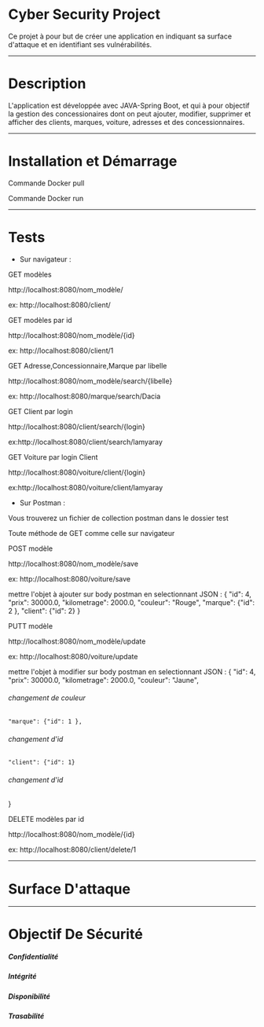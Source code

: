 #  Cyber Security Project
Ce projet à pour but de créer une application en indiquant sa surface d'attaque et en identifiant ses vulnérabilités.
***
# Description
L'application est développée avec JAVA-Spring Boot, et qui à pour objectif la gestion des concessionaires dont on peut ajouter, modifier, supprimer et afficher des clients, marques, voiture, adresses et des concessionnaires.
***
# Installation et Démarrage
Commande Docker pull

Commande Docker run

***
# Tests
* Sur navigateur :

GET modèles

http://localhost:8080/nom_modèle/

ex: http://localhost:8080/client/


GET modèles par id

http://localhost:8080/nom_modèle/{id}

ex: http://localhost:8080/client/1


GET  Adresse,Concessionnaire,Marque par libelle

http://localhost:8080/nom_modèle/search/{libelle}

ex: http://localhost:8080/marque/search/Dacia


GET Client par login

http://localhost:8080/client/search/{login}

ex:http://localhost:8080/client/search/lamyaray


GET Voiture par login Client

http://localhost:8080/voiture/client/{login}

ex:http://localhost:8080/voiture/client/lamyaray

* Sur Postman :

Vous trouverez un fichier de collection postman dans le dossier test

Toute méthode de GET comme celle sur navigateur

POST modèle

http://localhost:8080/nom_modèle/save

ex: http://localhost:8080/voiture/save

 mettre l'objet à ajouter sur body postman en selectionnant JSON : {
    "id": 4,
    "prix": 30000.0,
    "kilometrage": 2000.0,
    "couleur": "Rouge",
    "marque": {"id": 2 },
    "client": {"id": 2}
}


PUTT modèle

http://localhost:8080/nom_modèle/update

ex: http://localhost:8080/voiture/update

 mettre l'objet à modifier sur body postman en selectionnant JSON : {
    "id": 4,
    "prix": 30000.0,
    "kilometrage": 2000.0,
    "couleur": "Jaune",
   ###### changement de couleur
    "marque": {"id": 1 },
   ###### changement d'id
    "client": {"id": 1} 
   ###### changement d'id
}


DELETE modèles par id

http://localhost:8080/nom_modèle/{id}

ex: http://localhost:8080/client/delete/1
***
# Surface D'attaque

***
# Objectif De Sécurité

##### Confidentialité 

##### Intégrité

##### Disponibilité 

##### Trasabilité 
















